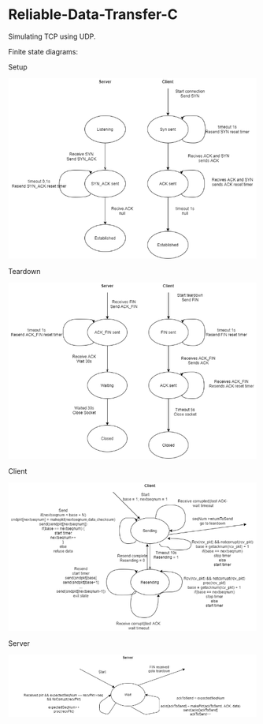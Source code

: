 # Reliable-Data-Transfer-C
Simulating TCP using UDP.

Finite state diagrams:

Setup

![text](https://github.com/hanneselfving/Reliable-Data-Transfer-C/blob/main/setup-final%20v2.png)



Teardown

![text](https://github.com/hanneselfving/Reliable-Data-Transfer-C/blob/main/teardown%20final%20v2.png)




Client

![text](https://github.com/hanneselfving/Reliable-Data-Transfer-C/blob/main/client%20sliding%20window%20final.png)




Server

![text](https://github.com/hanneselfving/Reliable-Data-Transfer-C/blob/main/server%20sliding%20window%20final.png)
